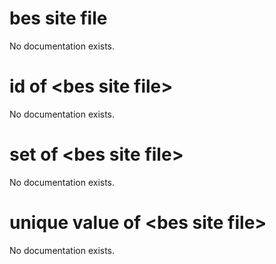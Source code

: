 # bes site file

No documentation exists.

# id of &lt;bes site file&gt;

No documentation exists.

# set of &lt;bes site file&gt;

No documentation exists.

# unique value of &lt;bes site file&gt;

No documentation exists.
